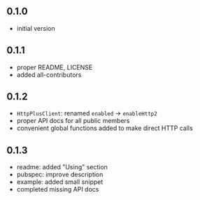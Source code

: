 ## 0.1.0

- initial version

## 0.1.1

- proper README, LICENSE
- added all-contributors

## 0.1.2

- `HttpPlusClient`: renamed `enabled` -> `enableHttp2`
- proper API docs for all public members
- convenient global functions added to make direct HTTP calls

## 0.1.3

- readme: added "Using" section
- pubspec: improve description
- example: added small snippet
- completed missing API docs
